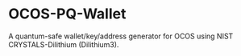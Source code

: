 # OCOS-PQ-Wallet
A quantum-safe wallet/key/address generator for OCOS using NIST CRYSTALS-Dilithium (Dilithium3).
